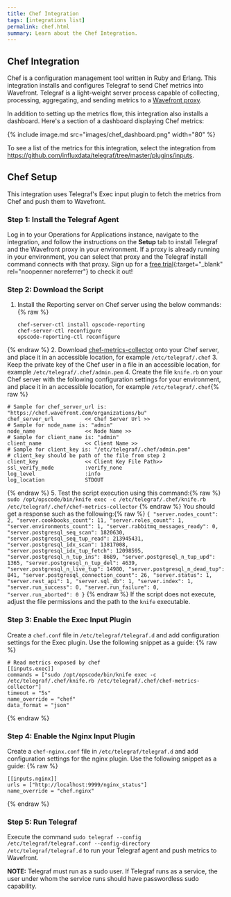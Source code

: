 ```yaml
---
title: Chef Integration
tags: [integrations list]
permalink: chef.html
summary: Learn about the Chef Integration.
---
```

## Chef Integration

Chef is a configuration management tool written in Ruby and Erlang. This integration installs and configures Telegraf to send Chef metrics into Wavefront. Telegraf is a light-weight server process capable of collecting, processing, aggregating, and sending metrics to a [Wavefront proxy](https://docs.wavefront.com/proxies.html).

In addition to setting up the metrics flow, this integration also installs a dashboard. Here's a section of a dashboard displaying Chef metrics:

{% include image.md src="images/chef_dashboard.png" width="80" %}


To see a list of the metrics for this integration, select the integration from <https://github.com/influxdata/telegraf/tree/master/plugins/inputs>.
## Chef Setup

This integration uses Telegraf's Exec input plugin to fetch the metrics from Chef and push them to Wavefront.





### Step 1: Install the Telegraf Agent

Log in to your Operations for Applications instance, navigate to the integration, and follow the instructions on the **Setup** tab to install Telegraf and the Wavefront proxy in your environment. If a proxy is already running in your environment, you can select that proxy and the Telegraf install command connects with that proxy. Sign up for a [free trial](https://tanzu.vmware.com/observability-trial){:target="_blank" rel="noopenner noreferrer"} to check it out!

### Step 2: Download the Script

1. Install the Reporting server on Chef server using the below commands:{% raw %}
   ```
   chef-server-ctl install opscode-reporting
   chef-server-ctl reconfigure
   opscode-reporting-ctl reconfigure
   ```
{% endraw %}
2. Download [chef-metrics-collector](https://raw.githubusercontent.com/wavefrontHQ/integrations/master/chef/chef-metrics-collector) onto your Chef server, and place it in an accessible location, for example `/etc/telegraf/.chef`
3. Keep the private key of the Chef user in a file in an accessible location, for example `/etc/telegraf/.chef/admin.pem`
4. Create the file `knife.rb` on your Chef server with the following configuration settings for your environment, and place it in an accessible location, for example `/etc/telegraf/.chef`{% raw %}
   ```
   # Sample for chef_server_url is: "https://chef.wavefront.com/organizations/bu"
   chef_server_url          << Chef Server Url >>
   # Sample for node_name is: "admin"
   node_name                << Node Name >>
   # Sample for client_name is: "admin"
   client_name              << Client Name >>
   # Sample for client_key is: "/etc/telegraf/.chef/admin.pem"
   # client_key should be path of the file from step 2
   client_key               << Client Key File Path>>
   ssl_verify_mode          :verify_none
   log_level                :info
   log_location             STDOUT
   ```
{% endraw %}
5. Test the script execution using this command:{% raw %}
    ```
    sudo /opt/opscode/bin/knife exec -c /etc/telegraf/.chef/knife.rb /etc/telegraf/.chef/chef-metrics-collector
    ```
{% endraw %}
    You should get a response such as the following:{% raw %}
    ```
    {
      "server.nodes_count": 2,
      "server.cookbooks_count": 11,
      "server.roles_count": 1,
      "server.environments_count": 1,
      "server.rabbitmq_messages_ready": 0,
      "server.postgresql_seq_scan": 1820630,
      "server.postgresql_seq_tup_read": 213945431,
      "server.postgresql_idx_scan": 13817008,
      "server.postgresql_idx_tup_fetch": 12098595,
      "server.postgresql_n_tup_ins": 8689,
      "server.postgresql_n_tup_upd": 1365,
      "server.postgresql_n_tup_del": 4639,
      "server.postgresql_n_live_tup": 14980,
      "server.postgresql_n_dead_tup": 841,
      "server.postgresql_connection_count": 26,
      "server.status": 1,
      "server.rest_api": 1,
      "server.sql_db": 1,
      "server.index": 1,
      "server.run_success": 0,
      "server.run_failure": 0,
      "server.run_aborted": 0
    }
    ```
{% endraw %}
    If the script does not execute, adjust the file permissions and the path to the `knife` executable.

### Step 3: Enable the Exec Input Plugin

Create a `chef.conf` file in `/etc/telegraf/telegraf.d` and add configuration settings for the Exec plugin. Use the following snippet as a guide:
{% raw %}
   ```
# Read metrics exposed by chef
[[inputs.exec]]
  commands = ["sudo /opt/opscode/bin/knife exec -c /etc/telegraf/.chef/knife.rb /etc/telegraf/.chef/chef-metrics-collector"]
  timeout = "5s"
  name_override = "chef"
  data_format = "json"
   ```
{% endraw %}

### Step 4: Enable the Nginx Input Plugin

Create a `chef-nginx.conf` file in `/etc/telegraf/telegraf.d` and add configuration settings for the nginx plugin. Use the following snippet as a guide:
{% raw %}
   ```
[[inputs.nginx]]
  urls = ["http://localhost:9999/nginx_status"]
  name_override = "chef.nginx"
   ```
{% endraw %}

### Step 5: Run Telegraf

Execute the command `sudo telegraf --config /etc/telegraf/telegraf.conf --config-directory /etc/telegraf/telegraf.d` to run your Telegraf agent and push metrics to Wavefront.
  
**NOTE:** Telegraf must run as a sudo user. If Telegraf runs as a service, the user under whom the service runs should have passwordless sudo capability.




